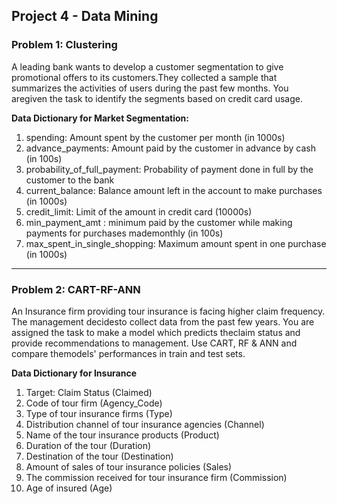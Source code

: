 ## Project 4 - Data Mining
### Problem 1: Clustering


A leading bank wants to develop a customer segmentation to give promotional offers to its customers.They collected a sample that summarizes the activities of users during the past few months. You aregiven the task to identify the segments based on credit card usage.

__Data Dictionary for Market Segmentation:__

1. spending: Amount spent by the customer per month (in 1000s)
2. advance_payments: Amount paid by the customer in advance by cash (in 100s)
3. probability_of_full_payment: Probability of payment done in full by the customer to the bank
4. current_balance: Balance amount left in the account to make purchases (in 1000s)
5. credit_limit: Limit of the amount in credit card (10000s)
6. min_payment_amt : minimum paid by the customer while making payments for purchases mademonthly (in 100s)
7. max_spent_in_single_shopping: Maximum amount spent in one purchase (in 1000s)

---

### Problem 2: CART-RF-ANN


An Insurance firm providing tour insurance is facing higher claim frequency. The management decidesto collect data from the past few years. You are assigned the task to make a model which predicts theclaim status and provide recommendations to management. Use CART, RF & ANN and compare themodels' performances in train and test sets.

__Data Dictionary for Insurance__

1. Target: Claim Status (Claimed)
2. Code of tour firm (Agency_Code)
3. Type of tour insurance firms (Type)
4. Distribution channel of tour insurance agencies (Channel)
5. Name of the tour insurance products (Product)
6. Duration of the tour (Duration)
7. Destination of the tour (Destination)
8. Amount of sales of tour insurance policies (Sales)
9. The commission received for tour insurance firm (Commission)
10. Age of insured (Age)
